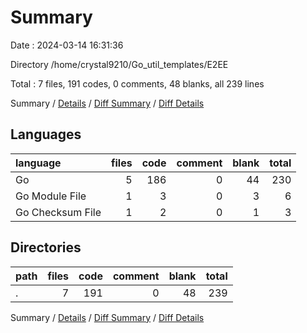 # Summary

Date : 2024-03-14 16:31:36

Directory /home/crystal9210/Go_util_templates/E2EE

Total : 7 files,  191 codes, 0 comments, 48 blanks, all 239 lines

Summary / [Details](details.md) / [Diff Summary](diff.md) / [Diff Details](diff-details.md)

## Languages
| language | files | code | comment | blank | total |
| :--- | ---: | ---: | ---: | ---: | ---: |
| Go | 5 | 186 | 0 | 44 | 230 |
| Go Module File | 1 | 3 | 0 | 3 | 6 |
| Go Checksum File | 1 | 2 | 0 | 1 | 3 |

## Directories
| path | files | code | comment | blank | total |
| :--- | ---: | ---: | ---: | ---: | ---: |
| . | 7 | 191 | 0 | 48 | 239 |

Summary / [Details](details.md) / [Diff Summary](diff.md) / [Diff Details](diff-details.md)